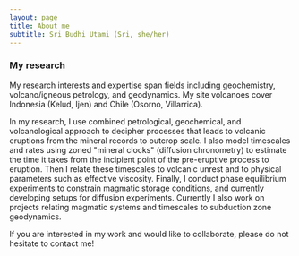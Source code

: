 ```yaml
---
layout: page
title: About me
subtitle: Sri Budhi Utami (Sri, she/her)
---
```


### My research
My research interests and expertise span fields including geochemistry, volcano/igneous petrology, and geodynamics. My site volcanoes cover Indonesia (Kelud, Ijen) and Chile (Osorno, Villarrica). 

In my research, I use combined petrological, geochemical, and volcanological approach to decipher processes that leads to volcanic eruptions from the mineral records to outcrop scale. I also model timescales and rates using zoned "mineral clocks" (diffusion chronometry) to estimate the time it takes from the incipient point of the pre-eruptive process to eruption. Then I relate these timescales to volcanic unrest and to physical parameters such as effective viscosity. Finally, I conduct phase equilibrium experiments to constrain magmatic storage conditions, and currently developing setups for diffusion experiments. Currently I also work on projects relating magmatic systems and timescales to subduction zone geodynamics.

If you are interested in my work and would like to collaborate, please do not hesitate to contact me!
